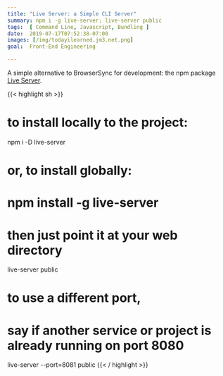 ```yaml
---
title: "Live Server: a Simple CLI Server"
summary: npm i -g live-server; live-server public
tags:  [ Command Line, Javascript, Bundling ]
date:  2019-07-17T07:52:38-07:00
images: [/img/todayilearned.jm3.net.png]
goal:  Front-End Engineering

---
```


A simple alternative to BrowserSync for development: the npm package [Live Server][npm].

{{< highlight sh >}}
# to install locally to the project:
npm i -D live-server

# or, to install globally:
# npm install -g live-server

# then just point it at your web directory
live-server public

# to use a different port, 
# say if another service or project is already running on port 8080
live-server --port=8081 public
{{< / highlight >}}

[npm]: https://www.npmjs.com/package/live-server
